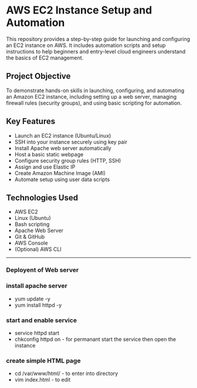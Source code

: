 # AWS EC2 Instance Setup and Automation

This repository provides a step-by-step guide for launching and configuring an EC2 instance on AWS. It includes automation scripts and setup instructions to help beginners and entry-level cloud engineers understand the basics of EC2 management.

##  Project Objective

To demonstrate hands-on skills in launching, configuring, and automating an Amazon EC2 instance, including setting up a web server, managing firewall rules (security groups), and using basic scripting for automation.

## Key Features

- Launch an EC2 instance (Ubuntu/Linux)
- SSH into your instance securely using key pair
- Install Apache web server automatically
- Host a basic static webpage
- Configure security group rules (HTTP, SSH)
- Assign and use Elastic IP
- Create Amazon Machine Image (AMI)
- Automate setup using user data scripts

## Technologies Used

- AWS EC2
- Linux (Ubuntu)
- Bash scripting
- Apache Web Server
- Git & GitHub
- AWS Console
- (Optional) AWS CLI
______________________________________________________________________________________________________________________________________________________________________________
### Deployent of Web server

### install apache server
- yum update -y
- yum install httpd -y
### start and enable service
- service httpd start
- chkconfig httpd on - for permanant start the service then open the instance
  
### create simple HTML page
- cd /var/www/html/  - to enter into directory
- vim index.html - to edit
  





